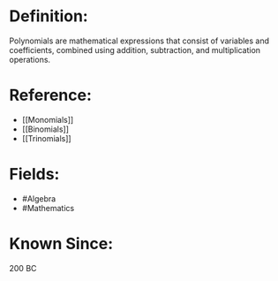 

# Definition:
Polynomials are mathematical expressions that consist of variables and coefficients, combined using addition, subtraction, and multiplication operations.

# Reference:
- [[Monomials]]
- [[Binomials]]
- [[Trinomials]]

# Fields: 
- #Algebra
- #Mathematics

# Known Since:
200 BC

